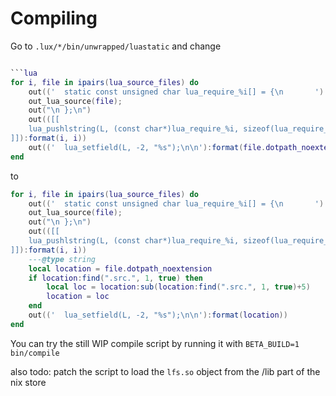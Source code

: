 # Compiling
Go to `.lux/*/bin/unwrapped/luastatic` and change
```lua

```lua
for i, file in ipairs(lua_source_files) do
	out(('	static const unsigned char lua_require_%i[] = {\n		'):format(i))
	out_lua_source(file);
	out("\n	};\n")
	out(([[
	lua_pushlstring(L, (const char*)lua_require_%i, sizeof(lua_require_%i));
]]):format(i, i))
    out(('	lua_setfield(L, -2, "%s");\n\n'):format(file.dotpath_noextension))
end
```

to
```lua
for i, file in ipairs(lua_source_files) do
	out(('	static const unsigned char lua_require_%i[] = {\n		'):format(i))
	out_lua_source(file);
	out("\n	};\n")
	out(([[
	lua_pushlstring(L, (const char*)lua_require_%i, sizeof(lua_require_%i));
]]):format(i, i))
    ---@type string
    local location = file.dotpath_noextension
    if location:find(".src.", 1, true) then
    	local loc = location:sub(location:find(".src.", 1, true)+5)
    	location = loc
    end
    out(('	lua_setfield(L, -2, "%s");\n\n'):format(location))
end
```

You can try the still WIP compile script by running it with `BETA_BUILD=1 bin/compile`

also todo: patch the script to load the `lfs.so` object from the /lib part of the nix store